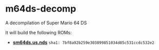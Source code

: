 # m64ds-decomp
A decompilation of Super Mario 64 DS

It will build the following ROMs:

* [**sm64ds.us.nds**](https://datomatic.no-intro.org/index.php?page=show_record&s=28&n=0056) `sha1: 7bf8a92b259e303899851034d85c531ccdc532e2 `
